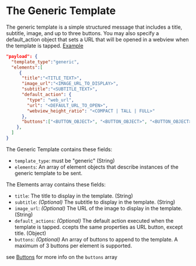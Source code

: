# The Generic Template

The generic template is a simple structured message that includes a title, subtitle, image, and up to three buttons. You may also specify a default_action object that sets a URL that will be opened in a webview when the template is tapped.  [Example]()

```json
"payload": {
  "template_type":"generic",
  "elements":[
     {
      "title":"<TITLE_TEXT>",
      "image_url":"<IMAGE_URL_TO_DISPLAY>",
      "subtitle":"<SUBTITLE_TEXT>",
      "default_action": {
        "type": "web_url",
        "url": "<DEFAULT_URL_TO_OPEN>",
        "webview_height_ratio": "<COMPACT | TALL | FULL>"
      },
      "buttons":["<BUTTON_OBJECT>", "<BUTTON_OBJECT>", "<BUTTON_OBJECT>" ]      
    },
  ]
}
```

The Generic Template contains these fields:

- `template_type`: must be "generic" (String)
- `elements`: An array of element objects that describe instances of the generic template to be sent.

The Elements array contains these fields:
- `title`: The title to display in the template. (String)
- `subtitle`: _(Optional)_  The subtitle to display in the template. (String)
- `image_url`: _(Optional)_ The URL of the image to display in the template. (String)
- `default_actions`: _(Optional)_ The default action executed when the template is tapped. ccepts the same properties as URL button, except title. (Object)
- `buttons`: _(Optional)_ An array of buttons to append to the template. A maximum of 3 buttons per element is supported.

see [Buttons](../buttons/) for more info on the ```buttons``` array